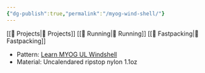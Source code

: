 ```yaml
---
{"dg-publish":true,"permalink":"/myog-wind-shell/"}
---
```



[[📘 Projects\|📘 Projects]] [[📘 Running\|📘 Running]] [[📘 Fastpacking\|📘 Fastpacking]]

* Pattern: [Learn MYOG UL Windshell](https://learnmyog.com/windshell.html)
* Material: Uncalendared ripstop nylon 1.1oz
